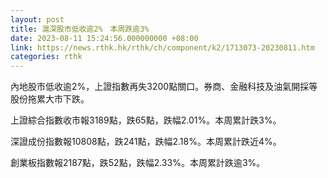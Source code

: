 ```yaml
---
layout: post
title: 滬深股市低收逾2%　本周跌逾3%
date: 2023-08-11 15:24:56.000000000 +08:00
link: https://news.rthk.hk/rthk/ch/component/k2/1713073-20230811.htm
categories: rthk
---
```


內地股市低收逾2%，上證指數再失3200點關口。券商、金融科技及油氣開採等股份拖累大市下跌。

上證綜合指數收市報3189點，跌65點，跌幅2.01%。本周累計跌3%。

深證成份指數報10808點，跌241點，跌幅2.18%。本周累計跌近4%。

創業板指數報2187點，跌52點，跌幅2.33%。本周累計跌逾3%。
